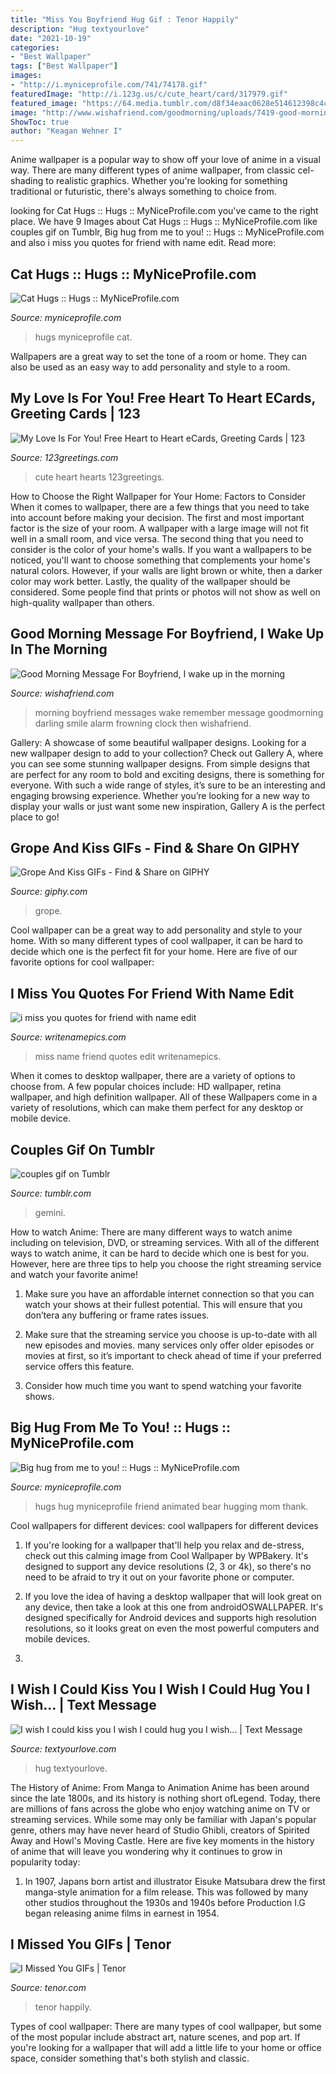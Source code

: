 ```yaml
---
title: "Miss You Boyfriend Hug Gif : Tenor Happily"
description: "Hug textyourlove"
date: "2021-10-19"
categories:
- "Best Wallpaper"
tags: ["Best Wallpaper"]
images:
- "http://i.myniceprofile.com/741/74178.gif"
featuredImage: "http://i.123g.us/c/cute_heart/card/317979.gif"
featured_image: "https://64.media.tumblr.com/d8f34eaac0628e514612398c4c6ba195/tumblr_inline_p7np7zs4Dx1qlak20_540.gif"
image: "http://www.wishafriend.com/goodmorning/uploads/7419-good-morning-messages-for-boyfriend.jpg"
ShowToc: true
author: "Keagan Wehner I"
---
```



Anime wallpaper is a popular way to show off your love of anime in a visual way. There are many different types of anime wallpaper, from classic cel-shading to realistic graphics. Whether you're looking for something traditional or futuristic, there's always something to choice from.

	

		
looking for Cat Hugs :: Hugs :: MyNiceProfile.com you've came to the right place. We have 9 Images about Cat Hugs :: Hugs :: MyNiceProfile.com like couples gif on Tumblr, Big hug from me to you! :: Hugs :: MyNiceProfile.com and also i miss you quotes for friend with name edit. Read more:
		
    
## Cat Hugs :: Hugs :: MyNiceProfile.com

<img loading=lazy src="http://i.myniceprofile.com/741/74178.gif" onerror="this.onerror=null;this.src='https://tse1.mm.bing.net/th?id=OIP.wwgRdk-yUvAAcUMw_tWLKQHaJH&amp;pid=15.1';" alt="Cat Hugs :: Hugs :: MyNiceProfile.com">

_Source: myniceprofile.com_

>hugs myniceprofile cat. 

	

Wallpapers are a great way to set the tone of a room or home. They can also be used as an easy way to add personality and style to a room.

    
## My Love Is For You! Free Heart To Heart ECards, Greeting Cards | 123

<img loading=lazy src="http://i.123g.us/c/cute_heart/card/317979.gif" onerror="this.onerror=null;this.src='https://tse3.mm.bing.net/th?id=OIP.D8_JWr1KHqqRRfhbGGvUlgAAAA&amp;pid=15.1';" alt="My Love Is For You! Free Heart to Heart eCards, Greeting Cards | 123">

_Source: 123greetings.com_

>cute heart hearts 123greetings. 

	

How to Choose the Right Wallpaper for Your Home: Factors to Consider
When it comes to wallpaper, there are a few things that you need to take into account before making your decision. The first and most important factor is the size of your room. A wallpaper with a large image will not fit well in a small room, and vice versa. 
The second thing that you need to consider is the color of your home's walls. If you want a wallpapers to be noticed, you'll want to choose something that complements your home's natural colors. However, if your walls are light brown or white, then a darker color may work better. 
Lastly, the quality of the wallpaper should be considered. Some people find that prints or photos will not show as well on high-quality wallpaper than others.

    
## Good Morning Message For Boyfriend, I Wake Up In The Morning

<img loading=lazy src="http://www.wishafriend.com/goodmorning/uploads/7419-good-morning-messages-for-boyfriend.jpg" onerror="this.onerror=null;this.src='https://tse4.mm.bing.net/th?id=OIP.nonID-rGWCLhoRjasR5RRwHaE8&amp;pid=15.1';" alt="Good Morning Message For Boyfriend, I wake up in the morning">

_Source: wishafriend.com_

>morning boyfriend messages wake remember message goodmorning darling smile alarm frowning clock then wishafriend. 

	

Gallery: A showcase of some beautiful wallpaper designs.
Looking for a new wallpaper design to add to your collection? Check out Gallery A, where you can see some stunning wallpaper designs. From simple designs that are perfect for any room to bold and exciting designs, there is something for everyone. With such a wide range of styles, it’s sure to be an interesting and engaging browsing experience. Whether you’re looking for a new way to display your walls or just want some new inspiration, Gallery A is the perfect place to go!





	
	
    
## Grope And Kiss GIFs - Find &amp; Share On GIPHY

<img loading=lazy src="https://media0.giphy.com/media/PykdCXQgB2NDmouwpC/200.gif?cid=790b7611pzmdom5xn13oiqda6drgyx2ggc26wamiw2rg5ygo&amp;rid=200.gif&amp;ct=g" onerror="this.onerror=null;this.src='https://tse1.mm.bing.net/th?id=OIP.7cQkuSyA-NPuOKYmbkQq0QAAAA&amp;pid=15.1';" alt="Grope And Kiss GIFs - Find &amp; Share on GIPHY">

_Source: giphy.com_

>grope. 

	

Cool wallpaper can be a great way to add personality and style to your home. With so many different types of cool wallpaper, it can be hard to decide which one is the perfect fit for your home. Here are five of our favorite options for cool wallpaper: 

    
## I Miss You Quotes For Friend With Name Edit

<img loading=lazy src="https://www.writenamepics.com/upload/i-miss-you-quotes-for-friend-with-name-edit1472999355.jpg" onerror="this.onerror=null;this.src='https://tse1.mm.bing.net/th?id=OIP.trgHVzTycWhLWmLlHBtj9AHaHa&amp;pid=15.1';" alt="i miss you quotes for friend with name edit">

_Source: writenamepics.com_

>miss name friend quotes edit writenamepics. 

	

When it comes to desktop wallpaper, there are a variety of options to choose from. A few popular choices include: HD wallpaper, retina wallpaper, and high definition wallpaper. All of these Wallpapers come in a variety of resolutions, which can make them perfect for any desktop or mobile device. 

    
## Couples Gif On Tumblr

<img loading=lazy src="https://64.media.tumblr.com/d8f34eaac0628e514612398c4c6ba195/tumblr_inline_p7np7zs4Dx1qlak20_540.gif" onerror="this.onerror=null;this.src='https://tse1.mm.bing.net/th?id=OIP.N3Y9qf1A40e-k1-3qItUCwHaDu&amp;pid=15.1';" alt="couples gif on Tumblr">

_Source: tumblr.com_

>gemini. 

	

How to watch Anime: There are many different ways to watch anime including on television, DVD, or streaming services.
With all of the different ways to watch anime, it can be hard to decide which one is best for you. However, here are three tips to help you choose the right streaming service and watch your favorite anime!
1. Make sure you have an affordable internet connection so that you can watch your shows at their fullest potential. This will ensure that you don’tera any buffering or frame rates issues.

2. Make sure that the streaming service you choose is up-to-date with all new episodes and movies. many services only offer older episodes or movies at first, so it’s important to check ahead of time if your preferred service offers this feature.

3. Consider how much time you want to spend watching your favorite shows.

    
## Big Hug From Me To You! :: Hugs :: MyNiceProfile.com

<img loading=lazy src="http://i.myniceprofile.com/625/62502.gif" onerror="this.onerror=null;this.src='https://tse3.mm.bing.net/th?id=OIP.vjxwXHwiHobF0pBtqKMJkAAAAA&amp;pid=15.1';" alt="Big hug from me to you! :: Hugs :: MyNiceProfile.com">

_Source: myniceprofile.com_

>hugs hug myniceprofile friend animated bear hugging mom thank. 

	

Cool wallpapers for different devices:
cool wallpapers for different devices 

1. If you're looking for a wallpaper that'll help you relax and de-stress, check out this calming image from Cool Wallpaper by WPBakery. It's designed to support any device resolutions (2, 3 or 4k), so there's no need to be afraid to try it out on your favorite phone or computer.

2. If you love the idea of having a desktop wallpaper that will look great on any device, then take a look at this one from androidOSWALLPAPER. It's designed specifically for Android devices and supports high resolution resolutions, so it looks great on even the most powerful computers and mobile devices.

3.

    
## I Wish I Could Kiss You I Wish I Could Hug You I Wish... | Text Message

<img loading=lazy src="https://www.textyourlove.com/wallpapers/6431-thumb.jpg" onerror="this.onerror=null;this.src='https://tse3.mm.bing.net/th?id=OIP.PmylvI2t5CTZ6vpXN-skswAAAA&amp;pid=15.1';" alt="I wish I could kiss you I wish I could hug you I wish... | Text Message">

_Source: textyourlove.com_

>hug textyourlove. 

	

The History of Anime: From Manga to Animation
Anime has been around since the late 1800s, and its history is nothing short ofLegend. Today, there are millions of fans across the globe who enjoy watching anime on TV or streaming services. While some may only be familiar with Japan's popular genre, others may have never heard of Studio Ghibli, creators of Spirited Away and Howl's Moving Castle. Here are five key moments in the history of anime that will leave you wondering why it continues to grow in popularity today:
1) In 1907, Japans born artist and illustrator Eisuke Matsubara drew the first manga-style animation for a film release. This was followed by many other studios throughout the 1930s and 1940s before Production I.G began releasing anime films in earnest in 1954.

    
## I Missed You GIFs | Tenor

<img loading=lazy src="https://media.tenor.com/images/c0140becbf9628d6ea0ff8a656ed84b8/tenor.gif" onerror="this.onerror=null;this.src='https://tse2.mm.bing.net/th?id=OIP.wBQL7L-WKNbqD_imVu2EuAAAAA&amp;pid=15.1';" alt="I Missed You GIFs | Tenor">

_Source: tenor.com_

>tenor happily. 

	

Types of cool wallpaper:
There are many types of cool wallpaper, but some of the most popular include abstract art, nature scenes, and pop art. If you're looking for a wallpaper that will add a little life to your home or office space, consider something that's both stylish and classic.

